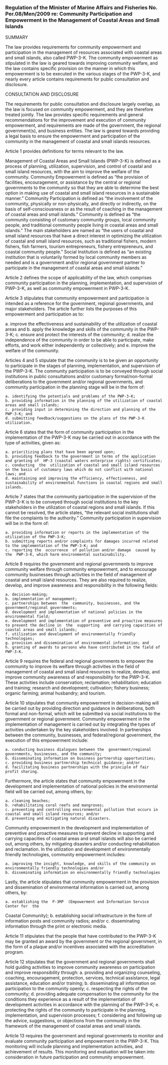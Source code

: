 ### Regulation of the Minister of Marine Affairs and Fisheries No. Per.08/Men/2009 re: Community Participation and Empowerment in the Management of Coastal Areas and Small Islands

SUMMARY

The law provides requirements for community empowerment and participation in the management of resources associated with coastal areas and small islands, also called PWP-3-K. The community empowerment as stipulated in the law is geared towards improving community welfare, and the law contains specific provision on the manner in which this empowerment is to be executed in the various stages of the PWP-3-K, and nearly every article contains requirements for public consultation and disclosure.

CONSULTATION AND DISCLOSURE

The requirements for public consultation and disclosure largely overlap, as the law is focused on community empowerment, and they are therefore treated jointly. The law provides specific requirements and general recommendations for the improvement and execution of community empowerment, and requirements are made of the government, the regional government(s), and business entities. The law is geared towards providing a legal basis to ensure the empowerment and participation of the community in the management of coastal and small islands resources.

Article 1 provides definitions for terms relevant to the law.

Management of Coastal Areas and Small Islands (PWP-3-K) is defined as a process of planning, utilization, supervision, and control of coastal and small island resources, with the aim to improve the welfare of the community.
Community Empowerment is defined as “the provision of facilities, encouragement, or assistance by the central or regional governments to the community so that they are able to determine the best option in making use of coastal and small island resources in a sustainable manner.”
Community Participation is defined as “the involvement of the community, physically or non-physically, and directly or indirectly, on the basis of self-consciousness or as the result of coaching in the management of coastal areas and small islands.”
Community is defined as “the community consisting of customary community groups, local community people, and traditional community people living in coastal areas and small islands.”
The main stakeholders are named as “the users of coastal and small island resources that have a direct interest in optimizing the utilization of coastal and small island resources, such as traditional fishers, modern fishers, fish farmers, tourism entrepreneurs, fishery entrepreneurs, and coastal community people.”
Social Institution is defined as “an existing institution that is voluntarily formed by local community members as needed and is a government and/or regional government partner to participate in the management of coastal areas and small islands.”

Article 2 defines the scope of applicability of the law, which comprises community participation in the planning, implementation, and supervision of PWP-3-K, as well as community empowerment in PWP-3-K.

Article 3 stipulates that community empowerment and participation is intended as a reference for the government, regional governments, and major stakeholders. The article further lists the purposes of this empowerment and participation as to:

a.  improve the effectiveness and sustainability of the utilization of coastal areas and
b.  apply the knowledge and skills of the community in the PWP-3-K;
c.  ensure and protect the interests of the community;
d.  realize the independence of the community in order to be able to participate, make efforts, and work either independently or collectively; and
e. improve the welfare of the community.

Articles 4 and 5 stipulate that the community is to be given an opportunity to participate in the stages of planning, implementation, and supervision of the PWP-3-K. The community participation is to be conveyed through social institutions in public consultations and/or customary formal/non-formal deliberations to the government and/or regional governments, and community participation in the planning stage will be in the form of:

	a. identifying the potentials and problems of the PWP-3-K;
	b. providing information in the planning of the utilization of coastal areas and small islands;
	c. providing input in determining the direction and planning of the PWP-3-K; and
	d. submitting feedback/suggestions on the plans of the PWP-3-K utilization.

Article 6 states that the form of community participation in the implementation of the PWP-3-K may be carried out in accordance with the type of activities, given as:

	a. prioritizing plans that have been agreed upon;
	b. providing feedback to the government in terms of the application and granting of  HP-3 (coastal waters enterprise rights) certificates;
	c. conducting  the  utilization of coastal and small island resources  on the basis of customary laws which do not conflict with national laws; and
	d. maintaining and improving the efficiency, effectiveness, and  sustainability of environmental functions in coastal regions and small islands.

Article 7 states that the community participation in the supervision of the PWP-3-K is to be conveyed through social institutions to the key stakeholders in the utilization of coastal regions and small islands. If this cannot be resolved, the article states, “the relevant social institutions shall file the complaints to the authority.” Community participation in supervision will be in the form of:

	a. providing information or reports in the implementation of the utilization of the PWP-3-K;
	b. submitting reports and/or complaints for damages incurred related to the implementation of the PWP-3-K; and
	c. reporting the  occurrence  of pollution and/or damage  caused by the  PWP-3-K, which harm environmental sustainability.

Article 8 requires the government and regional governments to improve community welfare through community empowerment, and to encourage community businesses through activities in the field of management of coastal and small island resources. They are also required to realize, develop, and improve awareness and responsibility in the following fields:

	a. decision-making;
	b. implementation of management;
	c. partnerships between  the  community, businesses, and the  government/regional governments;
	d. development and implementation of national policies in the environmental field;
	e. development and implementation of preventive and proactive measures to prevent the decline in  the  supporting  and carrying capacities of coastal areas and small islands;
	f. utilization and development of environmentally friendly technologies;
	g. provision and dissemination of environmental information; and
	h. granting of awards to persons who have contributed in the field of PWP-3-K.

Article 9 requires the federal and regional governments to empower the community to improve its welfare through activities in the field of management of coastal and small island resources to realize, develop, and improve community awareness of and responsibility for the PWP-3-K. These activities include conservation; reclamation; rehabilitation; education and training; research and development; cultivation; fishery business; organic farming; animal husbandry; and tourism.

Article 10 stipulates that community empowerment in decision-making will be carried out by providing direction and guidance in deliberations, both formal and non-formal, which will be submitted via social institutions to the government or regional government. Community empowerment in the implementation of management is carried out by integrating the types of activities undertaken by the key stakeholders involved. In partnerships between the community, businesses, and federal/regional government, the execution of this empowerment include:

	a. conducting business dialogues between the  government/regional governments, businesses, and the community;
	b. disseminating information on business partnership opportunities;
	c. providing business partnership technical guidance; and/or
	d. facilitating business partnerships with the principle of fair profit sharing.

Furthermore, the article states that community empowerment in the development and implementation of national policies in the environmental field will be carried out, among others, by:

	a. cleaning beaches;
	b. rehabilitating coral reefs and mangroves;
	c. preventing and controlling environmental pollution that occurs in coastal and small island resources; and/or
	d. preventing and mitigating natural disasters.

Community empowerment in the development and implementation of preventive and proactive measures to prevent decline in supporting and carrying capacities of coastal areas and small islands will also be carried out, among others, by mitigating disasters and/or conducting rehabilitation and reclamation. In the utilization and development of environmentally friendly technologies, community empowerment includes:

	a. improving the insight, knowledge, and skills of the community on environmentally friendly technologies and/or
	b. disseminating information on environmentally friendly technologies

Lastly, the article stipulates that community empowerment in the provision and dissemination of environmental information is carried out, among others, by:

	a. establishing the  P-3MP  (Empowerment and Information Service Center for  the
Coastal Community);
	b. establishing  social infrastructure in the form of information posts and community radios; and/or
	c. disseminating information through the print or electronic media.

Article 11 stipulates that the people that have contributed to the PWP-3-K may be granted an award by the government or the regional government, in the form of a plaque and/or incentives associated with the accreditation program.

Article 12 stipulates that the government and regional governments shall hold guiding activities to improve community awareness on participation and improve responsibility through:
	a. providing  and organizing counseling,  coaching, encouragement,  protection, services, technical assistance, legal assistance, education and/or training;
	b. disseminating all information on participation to the community openly;
	c. respecting the rights of the community;
	d. providing adequate  compensation to the  community for  the conditions they experience as a result of the implementation of development activities in accordance with the planning of the PWP-3-K;
	e. protecting the rights of the community to participate in the planning, implementation, and supervision processes;
	f. considering and following up the advice, suggestions, or objections from the community  in  the framework of the  management of coastal areas and small islands.

Article 13 requires the government and regional governments to monitor and evaluate community participation and empowerment in the PWP-3-K. This monitoring will include planning and implementation activities, and achievement of results. This monitoring and evaluation will be taken into consideration in future participation and community empowerment.

